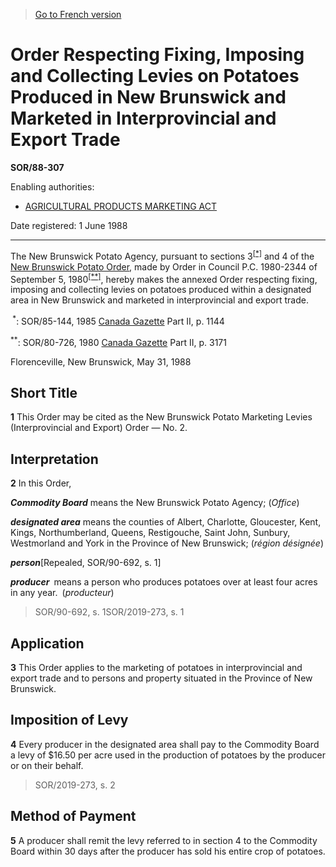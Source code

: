 > [Go to French version](/fr/Règlements/Décrets,%20ordonnances%20et%20règlements%20statutaires/88/307.md)

# Order Respecting Fixing, Imposing and Collecting Levies on Potatoes Produced in New Brunswick and Marketed in Interprovincial and Export Trade

**SOR/88-307**

Enabling authorities: 
- [AGRICULTURAL PRODUCTS MARKETING ACT](/en/Acts/Revised%20Statutes%20of%20Canada/A/A-6.md)

Date registered: 1 June 1988

----------

The New Brunswick Potato Agency, pursuant to sections 3<sup><a href='#footnote1star_e'>[*]</a></sup> and 4 of the [New Brunswick Potato Order](/en/Regulations/Statutory%20Orders%20and%20Regulations/80/726.md), made by Order in Council P.C. 1980-2344 of September 5, 1980<sup><a href='#footnote2star_e'>[**]</a></sup>, hereby makes the annexed Order respecting fixing, imposing and collecting levies on potatoes produced within a designated area in New Brunswick and marketed in interprovincial and export trade.

<a name='footnote1star_e'><sup> *</sup></a>: SOR/85-144, 1985 [Canada Gazette](http://www.gazette.gc.ca/) Part II, p. 1144<br />

<a name='footnote2star_e'><sup>**</sup></a>: SOR/80-726, 1980 [Canada Gazette](http://www.gazette.gc.ca/) Part II, p. 3171<br />

Florenceville, New Brunswick, May 31, 1988




## Short Title


**1** This Order may be cited as the New Brunswick Potato Marketing Levies (Interprovincial and Export) Order — No. 2.




## Interpretation


**2** In this Order,

***Commodity Board*** means the New Brunswick Potato Agency; (*Office*)

***designated area*** means the counties of Albert, Charlotte, Gloucester, Kent, Kings, Northumberland, Queens, Restigouche, Saint John, Sunbury, Westmorland and York in the Province of New Brunswick; (*région désignée*)

***person***[Repealed, SOR/90-692, s. 1]

***producer*** means a person who produces potatoes over at least four acres in any year. (*producteur*)
> SOR/90-692, s. 1SOR/2019-273, s. 1





## Application


**3** This Order applies to the marketing of potatoes in interprovincial and export trade and to persons and property situated in the Province of New Brunswick.




## Imposition of Levy


**4** Every producer in the designated area shall pay to the Commodity Board a levy of $16.50 per acre used in the production of potatoes by the producer or on their behalf.
> SOR/2019-273, s. 2





## Method of Payment


**5** A producer shall remit the levy referred to in section 4 to the Commodity Board within 30 days after the producer has sold his entire crop of potatoes.



